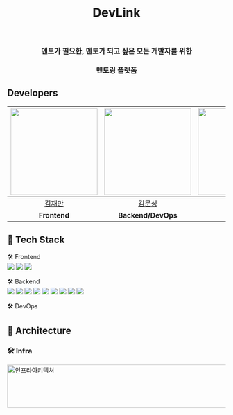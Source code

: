 <div align="center">
<h1>DevLink</h1>
<br>
<h3>멘토가 필요한, 멘토가 되고 싶은 모든 개발자를 위한<br><br>
  멘토링 플랫폼</h3>
</div>

## Developers
|<img src="https://avatars.githubusercontent.com/u/90954655?v=4" width=200>|<img src="https://avatars.githubusercontent.com/u/79830859?v=4" width=200>|<img src="https://avatars.githubusercontent.com/u/80077569?v=4" width=200>|<img src="https://avatars.githubusercontent.com/u/12035241?v=4" width=200>|<img src="https://avatars.githubusercontent.com/u/127823969?v=4" width=200>|
|:--------:|:--------:|:--------:|:--------:|:--------:|
|[김재만](https://github.com/mannMae)|[김문성](https://github.com/moonstar0331)|[강민구](https://github.com/mgKang3646)|[성종욱](https://github.com/Jongwook-Seong)|[최승진](https://github.com/digitaltulbo)|
|**Frontend**|**Backend/DevOps**|**Backend**|**Backend**|**DevOps**|

## 🚀 Tech Stack
🛠️ Frontend
<br>
<img src="https://img.shields.io/badge/REACT-61DAFB?style=for-the-badge&logo=react&logoColor=white">
<img src="https://img.shields.io/badge/REDUX-764ABC?style=for-the-badge&logo=redux&logoColor=white">
<img src="https://img.shields.io/badge/SOCKJS-010101?style=for-the-badge&logo=sockjs&logoColor=white">

🛠️ Backend
<br>
<img src="https://img.shields.io/badge/JAVA-007396?style=for-the-badge&logo=java&logoColor=white">
<img src="https://img.shields.io/badge/SPRING BOOT-6DB33F?style=for-the-badge&logo=spring Boot&logoColor=white">
<img src="https://img.shields.io/badge/SPRING DATA JPA-010101?style=for-the-badge&logo=spring data jpa&logoColor=white">
<img src="https://img.shields.io/badge/SPRING SECURITY-717171?style=for-the-badge&logo=spring security&logoColor=white">
<img src="https://img.shields.io/badge/SPRING CLOUD-010101?style=for-the-badge&logo=spring cloud&logoColor=white">
<img src="https://img.shields.io/badge/MYSQL-4479A1?style=for-the-badge&logo=spring boot&logoColor=white">
<img src="https://img.shields.io/badge/AMAZON S3-569A31?style=for-the-badge&logo=amazon s3&logoColor=white">
<img src="https://img.shields.io/badge/Kafka-232F3E?style=for-the-badge&logo=kafka&logoColor=white">
<img src="https://img.shields.io/badge/REDIS-DC382D?style=for-the-badge&logo=redis&logoColor=white">

🛠️ DevOps
<br>

## 🚀 Architecture
### 🛠️ Infra

<img width="9116" alt="인프라아키텍처" src="https://github.com/Dokcer-DevLink/.github/assets/80077569/9ab61405-c861-4bb0-87fe-5271897ed503"  width="200" height="100">
